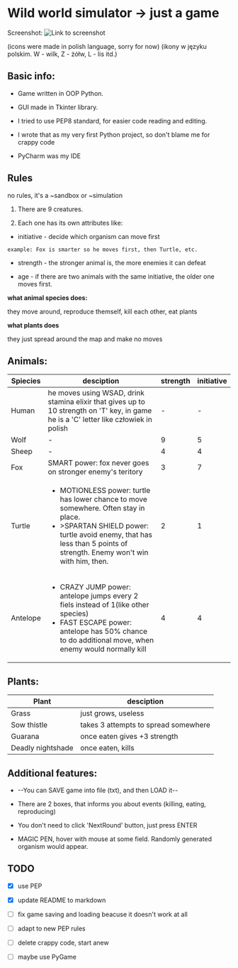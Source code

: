 # Wild world simulator -> just a game

Screenshot:
![Link to screenshot](http://i.imgur.com/NUZ9U4u.png)

(icons were made in polish language, sorry for now)
(ikony w języku polskim. W - wilk, Z - żółw, L - lis itd.)

## Basic info:

- Game written in OOP Python.

- GUI made in Tkinter library.

- I tried to use PEP8 standard, for easier code reading and editing.

- I wrote that as my very first Python project, so don't blame me for crappy code

- PyCharm was my IDE

## __Rules__
no rules, it's a ~sandbox or ~simulation
1. There are 9 creatures.

2. Each one has its own attributes like: 
  - initiative - decide which organism can move first
```
example: Fox is smarter so he moves first, then Turtle, etc.
```

  - strength - the stronger animal is, the more enemies it can defeat

  - age - if there are two animals with the same initiative, the older one moves first.

**what animal species does:**

  they move around, reproduce themself, kill each other, eat plants
  
**what plants does**

  they just spread around the map and make no moves


## Animals: 


Spiecies | desciption | strength | initiative 
------------ | -------------|-------------|---------------
Human |  he moves using WSAD, drink stamina elixir that gives up to 10 strength on 'T' key, in game he is a 'C' letter like człowiek in polish | - | -
Wolf | - | 9 | 5
Sheep | - | 4 | 4
Fox | SMART power: fox never goes on stronger enemy's teritory | 3 | 7
Turtle | <ul><li>MOTIONLESS power: turtle has lower chance to move somewhere. Often stay in place.</li><li>>SPARTAN SHIELD power: turtle avoid enemy, that has less than 5 points of strength. Enemy won't win with him, then.</li></ul> | 2 | 1
Antelope |  <ul><li>CRAZY JUMP power: antelope jumps every 2 fiels instead of 1(like other species)</li><li>FAST ESCAPE power: antelope has 50% chance to do additional move, when enemy would normally kill</li> | 4 | 4
  
## Plants:
Plant | desciption 
------------ | -------------
Grass | just grows, useless
Sow thistle | takes 3 attempts to spread somewhere
Guarana | once eaten gives +3 strength
Deadly nightshade | once eaten, kills

## Additional features:
  
- --You can SAVE game into file (txt), and then LOAD it--
  
- There are 2 boxes, that informs you about events (killing, eating, reproducing)
  
- You don't need to click 'NextRound' button, just press ENTER
  
- MAGIC PEN, hover with mouse at some field. Randomly generated organism would appear.
                  
## TODO
- [x] use PEP
- [x] update README to markdown
- [ ] fix game saving and loading beacuse it doesn't work at all
- [ ] adapt to new PEP rules
- [ ] delete crappy code, start anew
- [ ] maybe use PyGame




